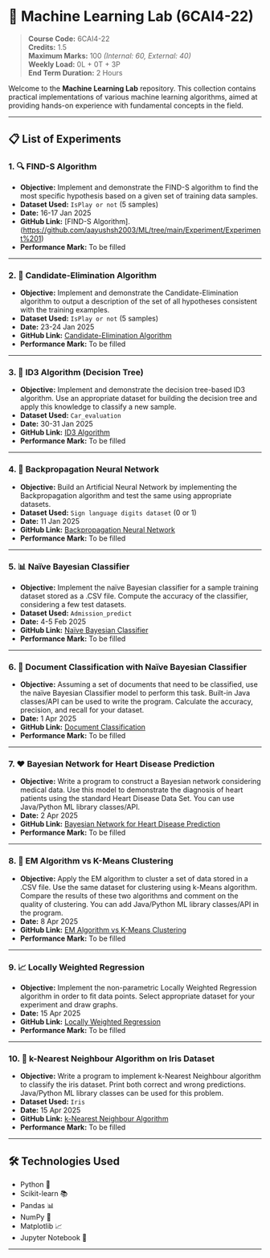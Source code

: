 # 🧠 Machine Learning Lab (6CAI4-22)

> **Course Code:** 6CAI4-22  
> **Credits:** 1.5  
> **Maximum Marks:** 100 _(Internal: 60, External: 40)_  
> **Weekly Load:** 0L + 0T + 3P  
> **End Term Duration:** 2 Hours

Welcome to the **Machine Learning Lab** repository. This collection contains practical implementations of various machine learning algorithms, aimed at providing hands-on experience with fundamental concepts in the field.

---

## 📋 List of Experiments

### 1. 🔍 FIND-S Algorithm

- **Objective:** Implement and demonstrate the FIND-S algorithm to find the most specific hypothesis based on a given set of training data samples.
- **Dataset Used:** `IsPlay or not` (5 samples)
- **Date:** 16-17 Jan 2025
- **GitHub Link:** [FIND-S Algorithm].(https://github.com/aayushsh2003/ML/tree/main/Experiment/Experiment%201)
- **Performance Mark:** To be filled

---

### 2. 🧠 Candidate-Elimination Algorithm

- **Objective:** Implement and demonstrate the Candidate-Elimination algorithm to output a description of the set of all hypotheses consistent with the training examples.
- **Dataset Used:** `IsPlay or not` (5 samples)
- **Date:** 23-24 Jan 2025
- **GitHub Link:** [Candidate-Elimination Algorithm](https://github.com/aayushsh2003/ML/blob/main/Experiment/Exp_2_Candidate_Elimination_Algorithm.ipynb)
- **Performance Mark:** To be filled

---

### 3. 🌳 ID3 Algorithm (Decision Tree)

- **Objective:** Implement and demonstrate the decision tree-based ID3 algorithm. Use an appropriate dataset for building the decision tree and apply this knowledge to classify a new sample.
- **Dataset Used:** `Car_evaluation`
- **Date:** 30-31 Jan 2025
- **GitHub Link:** [ID3 Algorithm](https://github.com/aayushsh2003/ML/blob/main/Experiment/Exp_3_ID3_Algorithm.ipynb)
- **Performance Mark:** To be filled

---

### 4. 🤖 Backpropagation Neural Network

- **Objective:** Build an Artificial Neural Network by implementing the Backpropagation algorithm and test the same using appropriate datasets.
- **Dataset Used:** `Sign language digits dataset` (0 or 1)
- **Date:** 11 Jan 2025
- **GitHub Link:** [Backpropagation Neural Network](https://github.com/aayushsh2003/ML/blob/main/Experiment/Exp_4_Backpropagation_Neural_Network.ipynb)
- **Performance Mark:** To be filled

---

### 5. 📊 Naïve Bayesian Classifier

- **Objective:** Implement the naïve Bayesian classifier for a sample training dataset stored as a .CSV file. Compute the accuracy of the classifier, considering a few test datasets.
- **Dataset Used:** `Admission_predict`
- **Date:** 4-5 Feb 2025
- **GitHub Link:** [Naïve Bayesian Classifier](https://github.com/aayushsh2003/ML/blob/main/Experiment/Exp_5_Naive_Bayesian_Classifier.ipynb)
- **Performance Mark:** To be filled

---

### 6. 📄 Document Classification with Naïve Bayesian Classifier

- **Objective:** Assuming a set of documents that need to be classified, use the naïve Bayesian Classifier model to perform this task. Built-in Java classes/API can be used to write the program. Calculate the accuracy, precision, and recall for your dataset.
- **Date:** 1 Apr 2025
- **GitHub Link:** [Document Classification](https://github.com/aayushsh2003/ML/blob/main/Experiment/Exp_6_Document_Classification_Naive_Bayesian.ipynb)
- **Performance Mark:** To be filled

---

### 7. ❤️ Bayesian Network for Heart Disease Prediction

- **Objective:** Write a program to construct a Bayesian network considering medical data. Use this model to demonstrate the diagnosis of heart patients using the standard Heart Disease Data Set. You can use Java/Python ML library classes/API.
- **Date:** 2 Apr 2025
- **GitHub Link:** [Bayesian Network for Heart Disease Prediction](https://github.com/aayushsh2003/ML/blob/main/Experiment/Exp_7_Bayesian_Network_Heart_Disease.ipynb)
- **Performance Mark:** To be filled

---

### 8. 🔄 EM Algorithm vs K-Means Clustering

- **Objective:** Apply the EM algorithm to cluster a set of data stored in a .CSV file. Use the same dataset for clustering using k-Means algorithm. Compare the results of these two algorithms and comment on the quality of clustering. You can add Java/Python ML library classes/API in the program.
- **Date:** 8 Apr 2025
- **GitHub Link:** [EM Algorithm vs K-Means Clustering](https://github.com/aayushsh2003/ML/blob/main/Experiment/Exp_8_EM_vs_KMeans_Clustering.ipynb)
- **Performance Mark:** To be filled

---

### 9. 📈 Locally Weighted Regression

- **Objective:** Implement the non-parametric Locally Weighted Regression algorithm in order to fit data points. Select appropriate dataset for your experiment and draw graphs.
- **Date:** 15 Apr 2025
- **GitHub Link:** [Locally Weighted Regression](https://github.com/aayushsh2003/ML/blob/main/Experiment/Exp_9_Locally_Weighted_Regression.ipynb)
- **Performance Mark:** To be filled

---

### 10. 🌸 k-Nearest Neighbour Algorithm on Iris Dataset

- **Objective:** Write a program to implement k-Nearest Neighbour algorithm to classify the iris dataset. Print both correct and wrong predictions. Java/Python ML library classes can be used for this problem.
- **Dataset Used:** `Iris`
- **Date:** 15 Apr 2025
- **GitHub Link:** [k-Nearest Neighbour Algorithm](https://github.com/aayushsh2003/ML/blob/main/Experiment/Exp_10_KNN_on_Iris.ipynb)
- **Performance Mark:** To be filled

---

## 🛠️ Technologies Used

- Python 🐍
- Scikit-learn 📚
- Pandas 📊
- NumPy 🔢
- Matplotlib 📈
- Jupyter Notebook 📒

---

